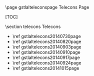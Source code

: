 \page gstlalteleconspage Telecons Page

[TOC]

\section telecons Telecons

- \ref gstlaltelecons20140730page
- \ref gstlaltelecons20140820page
- \ref gstlaltelecons20140903page
- \ref gstlaltelecons20140910page
- \ref gstlaltelecons20140917page
- \ref gstlaltelecons20140924page
- \ref gstlaltelecons20141015page
